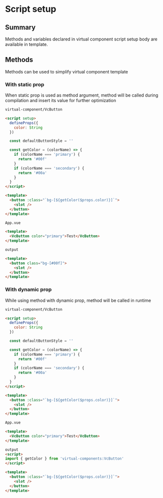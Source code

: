 # Script setup

## Summary 

Methods and variables declared in virtual component script setup body are available in template.

## Methods

Methods can be used to simplify virtual component template

### With static prop

When static prop is used as method argument, method will be called during compilation and insert its value for further optimization

```html
virtual-component/VcButton

<script setup>
  defineProps({
    color: String
  })

  const defaultButtonStyle = ''

  const getColor = (colorName) => {
    if (colorName === 'primary') {
      return '#00f'
    }
    if (colorName === 'secondary') {
      return '#00a'
    }
  }
</script>

<template>
  <button :class="`bg-[${getColor($props.color)}]`">
    <slot />
  </button>
</template>
```

```html
App.vue

<template>
  <VcButton color="primary">Test</VcButton>
</template>
```

```html
output

<template>
  <button class="bg-[#00f]">
    <slot />
  </button>
</template>
```

### With dynamic prop

While using method with dynamic prop, method will be called in runtime 

```html
virtual-component/VcButton

<script setup>
  defineProps({
    color: String
  })

  const defaultButtonStyle = ''

  const getColor = (colorName) => {
    if (colorName === 'primary') {
      return '#00f'
    }
    if (colorName === 'secondary') {
      return '#00a'
    }
  }
</script>

<template>
  <button :class="`bg-[${getColor($props.color)}]`">
    <slot />
  </button>
</template>
```

```html
App.vue

<template>
  <VcButton color="primary">Test</VcButton>
</template>
```

```html
output
<script>
import { getColor } from 'virtual-components:VcButton'
</script>

<template>
  <button :class="`bg-[${getColor($props.color)}]`">
    <slot />
  </button>
</template>
```
